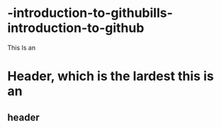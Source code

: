 # -introduction-to-githubills-introduction-to-github

This Is an <h1> Header,
which is the lardest
this is an <h2> header 
